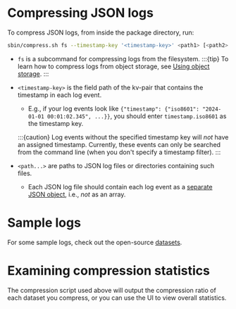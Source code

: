 # Compressing JSON logs

To compress JSON logs, from inside the package directory, run:

```bash
sbin/compress.sh fs --timestamp-key '<timestamp-key>' <path1> [<path2> ...]
```

* `fs` is a subcommand for compressing logs from the filesystem.
  :::{tip}
  To learn how to compress logs from object storage, see
  [Using object storage](../guides-using-object-storage.md).
  :::

* `<timestamp-key>` is the field path of the kv-pair that contains the timestamp in each log event.
    * E.g., if your log events look like
      `{"timestamp": {"iso8601": "2024-01-01 00:01:02.345", ...}}`, you should enter
      `timestamp.iso8601` as the timestamp key.

  :::{caution}
  Log events without the specified timestamp key will _not_ have an assigned timestamp. Currently,
  these events can only be searched from the command line (when you don't specify a timestamp
  filter).
  :::

* `<path...>` are paths to JSON log files or directories containing such files.
    * Each JSON log file should contain each log event as a [separate JSON object][json-log-format],
      i.e., _not_ as an array.

# Sample logs

For some sample logs, check out the open-source [datasets](../resources-datasets.md).

# Examining compression statistics

The compression script used above will output the compression ratio of each dataset you compress, or
you can use the UI to view overall statistics.

[json-log-format]: ../quick-start-cluster-setup/index.md#clp-json
